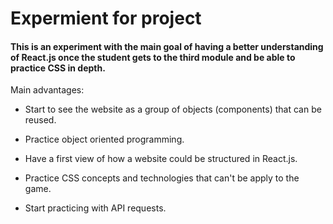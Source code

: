 
# Expermient for project

#### This is an experiment with the main goal of having a better understanding of React.js once the student gets to the third module and be able to practice CSS in depth. 

Main advantages:
- Start to see the website as a group of objects (components) that can be reused.

- Practice object oriented programming.

- Have a first view of how a website could be structured in React.js.

- Practice CSS concepts and technologies that can't be apply to the game.

- Start practicing with API requests.


